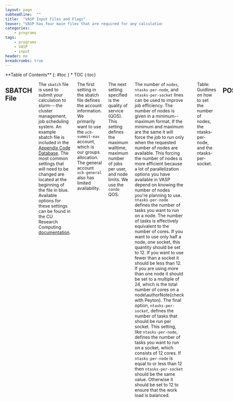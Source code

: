 ```yaml
---
layout: page
subheadline:  ""
title:  "VASP Input Files and Flags"
teaser: "VASP has four main files that are required for any calculation and numerous flags that can be changed. This list is not exhaustive, but demonstrates some of the most common ones."
categories:
    - programs
tags:
    - programs
    - VASP
    - input
header: no
breadcrumbs: true
---
```

<div class="row">
<div class="medium-4 medium-push-8 columns" markdown="1">
<div class="panel radius" markdown="1">
**Table of Contents**
{: #toc }
*  TOC
{:toc}
</div>
</div><!-- /.medium-4.columns -->

<div class="medium-8 medium-pull-4 columns" markdown="1">

## SBATCH File

The `sbatch` file is used to submit your calculation to slurm---the cluster management, job scheduling system. An example sbatch file is included in the [Appendix Code Database](/chapter/Appendix/append_codeBase#vasp-sbatch-file). The most common settings that will need to be changed are located at the beginning of the file in blue. Available options for these settings can be found in the CU Research Computing [documentation](https://curc.readthedocs.io/en/latest/running-jobs/job-resources.html).

The first setting in the sbatch file defines the account information. We primarily want to use the `ucb-summit-eav` account, which is our groups allocation. The general account `ucb-general` also has limited availability.

The next setting specified is the quality of service (QOS). This setting defines the maximum walltime, maximum number of jobs per user, and node limits. We use the `condo` QOS.

The number of `nodes`, `ntasks-per-node`, and `ntasks-per-socket` lines can be used to improve job efficiency.  The number of nodes is given in a minimum--maximum format. If the minimum and maximum are the same it will force the job to run only when the requested number of nodes are available. This forcing the number of nodes is more efficient because a lot of parallelization options you have available in VASP depend on knowing the number of nodes you're planning to use. `ntasks-per-node` defines the number of tasks you want to run on a node. The number of tasks is effectively equivalent to the number of cores. If you want to use only half a node, one socket, this quantity should be set to 12. If you want to use fewer than a socket it should be less than 12. If you are using more than one node it should be set to a multiple of 24, which is the total number of cores on a node\authorNote{check with Peyton}. The final option, `ntasks-per-socket`, defines the number of tasks that should be run per socket. This setting, like `ntasks-per-node`, defines the number of tasks you want to run on a socket, which consists of 12 cores. If `ntasks-per-node` is equal to or less than 12 then `ntasks-per-socket` should be the same value. Otherwise it should be set to 12 to ensure that the work load is balanced.

| number of nodes | ntasks-per-node | ntasks-per-socket |
| :-------------: | :-------------: | :---------------: |
| n < 1 | number of desired cores, less than 12 | same as ntasks-per-node |
| 1 | 12 | 12 |
| n > 1 | 24*n | 12 |

Table: Guidlines on how to set the number of nodes, the ntasks-per-node, and the ntasks-per-socket.

## POSCAR

The POSCAR is the input file that specifies the geometry of the lattive and the position of the atoms for the calculation. A general POSCAR for various systems can be found on the VASP wiki under [examples](https://www.vasp.at/wiki/index.php/Category:Examples). The structure of the file will be explained in this section.

The first line of the file is a comment line. I recommend using it to note the name of the system or characteristics about it. For example, if the POSCAR file describes a face centered cubic cell of silicon that hasn't been optimized, you might write `fcc Si #####unoptimized`.

The second line of the file specifies a scaling factor for the lattice vectors and atomic coordinates. It is mine and Peyton's preference to define the lattice so that the scaling factor is $1$. This choice results in the rest of the POSCAR being a little more human readable. The wiki states that if the second line is negative it is interpreted as the total volume of the cell. I have never used this option and it wasn't mentioned by Peyton, so I imagine its utility is rare.

The third through fifth line define the lattice vectors. For a cubic unit cell with unit length vectors, these lines would look like
```bash
    1.000000000000000 0.000000000000000 0.000000000000000
    0.000000000000000 1.000000000000000 0.000000000000000
    0.000000000000000 0.000000000000000 1.000000000000000
```
where I have included 15 digits after the decimal place because this is the precision used by VASP. This precision is important to keep in mind because it may effect the ability of the program to identify the symmetry of the system if you specify too few digits.

The sixth line is optional according to Peyton and specifies the type and order of the atoms. The VASP wiki doesn't say this line is optional and it is definitely highly recommended by Peyton. Without this line, visualization programs won't know what species each atom is and will visualize them all the same way. Additionally, the POSCAR is more human readable as well since it will tell you what atoms are meant to be in the file. Note that you can repeat atom species in this line, which can enhance readability. For example, for a methylammonium molecule you might want to write a line that looks like `C H N H`. This format lets someone looking at the file identify that there are two groups of hydrogen atoms, perhaps one group is bonded with carbon and the other group is bonded to nitrogen.

The seventh line specifies the number of atoms per species. This line would match the order of the sixth line. For the above methylammonium molecule this line would be `1 3 1 3`.

The next line is an optional tag for selective dynamics, which we rarely use. If selective dynamics aren't requested then this line is instead a tag specifying whether the atomic positions are given in direct or cartesian coordinates. If selective dynamics are requested then this direct/cartesian specification is pushed to the next line. Direct coordinates can also be called fractional coordinates since they are given in terms of the lattice vectors. The coordinates of an atom in the middle of the box would be given as `0.5 0.5 0.5` in direct coordinates, no matter the size of the box.

The rest of the file is a list of the atomic positions followed optionally by the initial velocities. There should be three coordinates for each atom and one atom per line. In direct coordinates, an atom in the middle of the box would be given as `0.5 0.5 0.5`, no matter the size of the box. See the VASP wiki [POSCAR](https://www.vasp.at/wiki/index.php/POSCAR) page for more details and examples.

Historically, a calculation returns a file called the CONTCAR. This file contains the lattice vectors and atom positions of the system at the end of a run. In a static calculation this should be identical to the POSCAR, although historically VASP would convert direct coordinates to cartesian coordinates and scale everything so the scale factor becomes 1.

## POTCAR

The POTCAR is the input file that specifies the psuedopotentials that you want to use for each atom species. LDA and PBE type POTCARs are available with the VASP download files in specific zip files. There are often multiple potentials for each atom species. The standard potential will be in a folder labeled solely by the name of the atom. GW potentials have `_GW` appended to the name of the atom. There are then sometimes folders with additional suffixes such as `sv` and `pv`. These suffixes denote the fact that the $s$ and $p$ semi-core states are, respectively, treated as valence states. You probably only need to use these POTCARs with additional valence electrons if you are doing something crazy. 

Hydrogen has numerous versions. Some are simply the GW or hard/soft psuedopotentials but there are also many with a number appended on the end. These are psuedo-hydrogens. Psuedo-hydrogens can be very useful for passivating surfaces or mimicking ligands.

Once you have decided what potentials are appropriate for the simulation you want to run, you want to concatenate the POTCARs in the same order that the atoms are given in the POSCAR file. For example, if you want to use the standard PBE potentials for the methylammonium example given earlier, you would type in one line, while located in the folder you want to run your simulation from,
```bash
    cat $VASP_DIR$/PBE/C/POTCAR $VASP_DIR$/PBE/H/POTCAR
        $VASP_DIR$/PBE/N/POTCAR $VASP_DIR$/PBE/H/POTCAR >> POTCAR
```
where `$VASP_DIR$` is the path to where you installed VASP and the psuedopotentials. Since the command `>>` appends the contents of these files to the new file named POTCAR, it's wise to ensure that the POTCAR file doesn't already exist. It's best practice to also check the contents of the POTCAR file afterwards by typing `grep TITEL POTCAR`. This will display on your screen every line in the POTCAR with the phrase TITEL. Since TITEL gives the title of the POTCAR following it, you want this output to match the content and order of your POSCAR file. 

Aside from this concatenation, you will almost never edit the contents of a POTCAR file. However, some useful values to note are the ENMIN/ENMAX values and occasionally the POMASS value. The ENMIN/ENMAX values define the absolute minimum and default maximum energy cutoffs respectively. When defining the planewave energy cutoff in the INCAR file---ENCUT---you never want to go below the ENMIN value and a good rule of thumb is to be at least 1.3 times the default (ENMAX) value for publication quality results. When you have multiple POTCARs, you want to treat the smallest ENMIN as your minimum and the largest ENMAX as your default. However, generally you don't want ENCUT to exceed the ENMAX of any potential by too much.

If you are not running a GW calculation you can still use the GW psuedopotentials. These are identical to the standard versions if you don't do a GW step. However, Peyton has found that sometimes the GW potential provides better or faster convergence than the standard potential. If you are having trouble with one type of potential it can be valuable to test the other one. Peyton has not tried mixing GW and standard POTCARs for different atoms, so either use all standard, all GW potentials, or try to mix and match at your own risk.

## KPOINTS

The KPOINTS file is the input file that specifies the type and number of Bloch vectors used to sample the Brillouin zone. Converging the number of KPOINTS is one of the necessary tasks for obtaining an accurate calculation. The KPOITNS is structured as follows.

The first line is a comment line. This can be used as a throwaway line or as a way to remind yourself about why you've chosen a particular k-point mesh. The second line is where you can specify the number of k-points. Use the number zero if you want the program to calculate this automatically.

For a specific number of k-points, the third line defines the coordinate system as either Cartesian or fractional/reciprocal. The remaining lines contain the coordinates and weight of each k-point. 

For an automatic generation of k-points, the third line specifies the center of the mesh as either gamma-centered or Monkhorst pack. The next line is then the number of subdivisions along the 3 reciprocal lattice vectors. For an odd number of subdivisions, the two schemes are the same. Different people have their preferences and opinions about what kind of k-point mesh is better. In my and Peyton's experience you typically want to use a gamma-centered mesh with odd subdivisions. This choice tends to align better with the symmetry of your systems. The VASP wiki [KPOINTS](https://www.vasp.at/wiki/index.php/KPOINTS) page has good guidelines on the relative size of the subdivisions based on the geometry of your Bravais lattice. The fifth line in the file is an optional shift of the k-point mesh. I have never seen a reason to shift this mesh and always see it set to `0 0 0`.

## INCAR

The INCAR is where the majority of the calculation settings are defined. The list of settings to play with is exhaustive and can be seen in the OUTCAR of any calculation. This section will outline only the most common parameters that Peyton has used and has some insight about. It is best to sort the INCAR file by grouping settings with similar functions. The following subsections follow this format.

### Startup

##### [ISTART](https://www.vasp.at/wiki/index.php/ISTART)

Defines if the job should start from scratch or use the wavefunctions from a previous job that are stored in the WAVECAR\index{WAVECAR}. It's best to set `ISTART = 0`, which is a clean start with random wavefunctions. The default of ISTART is already 0 if a WAVECAR doesn't exist in the folder. But the default is 1 if a WAVECAR does exist. Preemptively setting `ISTART = 0` prevents an accidental restart if a WAVECAR exists in the folder. See the VASP wiki for all the ISTART options.

##### [ICHARG](https://www.vasp.at/wiki/index.php/ICHARG)

Defines how the job should construct the initial charge density. If ISTART is set to zero, the default is `ICHARG = 2`, which takes the superposition of atomic charge densities. If ISTART is anything else, the default for ICHARG is 0, which calculates the charge density from the initial wave functions. Like ISTART, I recommend manually setting ICHARG equal to 2 so that any other behaviour is intentional. See the VASP wiki for all the ICHARG options.
\end{itemize}

### Electronic Relaxation

##### [ISMEAR](https://www.vasp.at/wiki/index.php/ISMEAR)

Determines how the partial occupancies $f_{n\mathbf{k}}$ are set for each orbital. The default is `ISMEAR = 1`, which uses the method of Methfessel-Paxton scheme of order 1. As noted in the wiki, the Gaussian smearing method---`ISMEAR = 0`---is good for most cases.

##### [SIGMA](https://www.vasp.at/wiki/index.php/SIGMA)

Determines the width of the smearing used in setting the partial occupancies. The default is `SIGMA = 0.2`. For something like silicon, 0.05 is a better value. For semiconductors, a good value is $\approx$ 10% of the band gap. Note that most of the information about SIGMA and how it should be set for various materials is on the ISMEAR wiki page. A good sanity check for the value of SIGMA is the size of the `entropy' contribution to the energy of the system. For an appropriate SIGMA, the energy without entropy and the energy as sigma goes to zero will match in the OUTCAR for a converged run.

##### [IALGO](https://www.vasp.at/wiki/index.php/IALGO)

Determines the algorithm used to optimize the orbitals. The default for VASP 4.5 and up is 38, which is a blocked-Davidson algorithm. According to Peyton, this is a good default that doesn't usually need changed. Note that the VASP wiki recommends setting the algorithms via the ALGO tag. Peyton noted that some people in the literature really prefer the RMM-DIIS setting---`IALGO = 44-48`.

##### [ENCUT](https://www.vasp.at/wiki/index.php/ENCUT)

##### [EDIFF](https://www.vasp.at/wiki/index.php/EDIFF)

Determines when the electronic self-consistent loop is complete. The relaxation of the electronic degrees of freedom are stopped when the total free energy change and the band-structure-energy change between two steps are smaller than EDIFF. The default value is `EDIFF = 1e-3`. A value of 1E-9 is pretty strict, especially for a convergence run.

##### [NELM](https://www.vasp.at/wiki/index.php/NELM)

Determines the maximum number of electronic self-consistency steps the calculation should run. This setting is useful in conjunction with NELMIN if you want to ensure all your efficiency testing calculations are similar. The default NELM value is 60. The VASP wiki states that normally if the self-consistency step does not converge within 40 steps it will not converge at all.

##### [NELMIN](https://www.vasp.at/wiki/index.php/NELMIN)

Determines the minimum number of electronic self-consistency steps the calculation should run. This setting is useful in conjunction with NELM if you want to ensure all your efficiency testing calculations are similar. The default value is 2. For molecular dynamics or ionic minimization the manual recommends increasing this to a value between 4 and 8.

### Ionic Relaxation

##### [ISIF](https://www.vasp.at/wiki/index.php/ISIF)

Determines if or how the geometry is updated. The default for `IBRION = 0` is `ISIF = 0`. This setting calculates the forces and allows the positions to change but doesn't calculate the stress tensor or change the cell shape or volume. If IBRION is not equal to zero, the default for ISIF is 2. `ISIF = 2` adds the calculation of the stress tensor. See Section~\ref{sec:convergence} for how to use different ISIF settings to converge the cell volume.

##### [IBRION](https://www.vasp.at/wiki/index.php/IBRION)

Determines how the ion positions are updated and moved. The default is `IBRION = -1`---no position update---if the maximum number of ionic steps is set to -1 or 0. Otherwise, the default is `IBRION = 0`, which does molecular dynamics. When Peyton needs the ions to move, he uses `IBRION = 2`---ionic relaxation with conjugate gradient algorithm---aside from extenuating circumstances.

### Forces

##### [EDIFFG](https://www.vasp.at/wiki/index.php/EDIFFG)

Determines when the ionic relaxation is complete. If EDIFFG is positive the value is interpreted as the maximum change of the total energy between ionic steps. If EDIFFG is negative the value is interpreted as the maximum size of the forces. The default value is `EDIFFG = EDIFF x 10`. A value of -1E-6 is very strict and you may want to step it down to this value over many calculations.

##### [PREC](https://www.vasp.at/wiki/index.php/PREC)

Specifies the ``precision" mode. This mode determines the defaults for four other sets of parameters. Peyton says that the only reason to use `PREC = NORMAL` is for a molecular-dynamics calculation. Otherwise, you want to use `PREC = Accurate`.


### Density of States

### Read/Write Flags

### Misc.

##### [IDIPOL](https://www.vasp.at/wiki/index.php/IDIPOL)

For IDIPOL=1-3, the dipole moment will be calculated only parallel to the direction of the first, second or third lattice vector, respectively. The corrections for the total energy are calculated as the energy difference between a monopole/dipole and quadrupole in the current supercell and the same dipole placed in a super cell with the corresponding lattice vector approaching infinity. This flag should be used for slab calculations.

For IDIPOL=4 the full dipole moment in all directions will be calculated, and the corrections to the total energy are calculated as the energy difference between a monopole/dipole/quadrupole in the current supercell and the same monopole/dipole/quadrupole placed in a vacuum, use this flag for calculations for isolated molecules. 

##### [LDIPOL]() 

LDIPOL is a tag related to IDIPOL that controls whether or not the calculated dipole moment affects only the correction for the total energy (`LDIPOL = FALSE`) or is also added to the forces and ...

##### [IVDW](https://www.vasp.at/wiki/index.php/IVDW)

IVDW is the tag that determines whether van der Waals corrections are calculated and added to the potential energy, interatomic forces, and stress tensor. These corrections are ad-hoc and do not add much time to your calculation unless you choose to use IVDW equal to 4, 202, 21 or 2`20. For these four options you are better off using a self-consistent approach instead. Typically `IVDW = 11` (DFT-D3) or `IVDW = 12` (DFT-D3 with Becke-Jonson damping) are good choices. `IVDW = 13`, or DFT-D4, requires an extra package and is not much improved over the DFT-D3 options. In contrast, the difference between DFT-D3 and DFT-D2 is very large.
    
Van der Waals corrections are primarily important when you need to attach a molecule to a surface. This can be demonstrated with a silicon cell. Without van der Waals corrections the calculated size of the conventional cell of Si is 5.47 $\overset{\circ}{A}$. This is in line with PBE overestimating lattice constants and is not too far off the actual value of 5.43 $\overset{\circ}{A}$. However, small errors in the bulk cell are magnified when cut into a surface\index{surface} slab. Therefore, if you know you are going to convert your bulk system into a surface it is best to include van der Waals corrections for all your convergence testing.

##### [ISYM](https://www.vasp.at/wiki/index.php/ISYM)

Determines how symmetry is treated within the calculation. By default---unless one uses ultrasoft psuedopotentials or `LHFCALC = .TRUE.`---VASP utilizes a memory conserving symmetrization of the charge density. Symmetry can be turned off completely by setting `ISYM = -1`, but this is not recommended unless one is trying to look at noncollinear magnetic effects. If you want to change how VASP uses symmetry you will more frequently  use `ISYM = 0`. This setting turns off symmetry except when calculating the wavefunction, $\psi_k = \psi_{-k}^*$. The VASP manual says that this value should be used for molecular dynamics\index{molecular dynamics}. You should also turn off the symmetry (`ISYM = 0`) when you are attaching a molecule to a surface. Sometimes you are able to shift your molecule and unit cell to preserve some sort of symmetry--such as planar symmetry. However, if you are not sure then you should turn symmetry off. Otherwise you may find weird results because VASP is trying to enforce a symmetry that doesn't exist. This is an \textbf{\textit{IMPORTANT}} setting to track. You do not want to publish results where you are accidentally enforcing nonexistent symmetry.

##### [LHFCALC](https://www.vasp.at/wiki/index.php/LHFCALC)

Specifies whether Hartree-Fock/DFT hybrid functional type calculations are performed.

##### [ISPIN](https://www.vasp.at/wiki/index.php/ISPIN)

Determines whether or not a spin polarized calculation is performed. The VASP wiki page is relatively sparse on the details of where this is useful. A forum page answer says that if you're trying to do this for a compound with small local magnetic moments, then it may be a clever choice to first do the optimization using a non-magnetic setting and then complete it with a a fully spin-polarized one (ISPIN=2). On the other hand, if you're working on strongly correlated materials containing high spin-multiplicity elements such as 3d transition metals or rare-earth f-electron elements such as Sm, Eu or Gd, you may never get a converged solution using ISPIN=1. The reason is, such localized states want to obey Hund's exclusion rule and get spin-polarized which obviously can't be fulfilled with this setting. As a result, they keep fluctuating around the Fermi-level, leading to instabilities or even divergence in the SCF loop.

##### [NUPDOWN](https://www.vasp.at/wiki/index.php/NUPDOWN)

Allows calculations for a specific spin multiplet, i.e. the difference of the number of electrons in the up and down spin component will be kept fixed to the specified value. There is a word of caution required: If NUPDOWN is set in the INCAR file the initial moment for the charge density should be the same. Otherwise convergence can slow down. When starting from atomic charge densities (ICHARG=2), VASP will try to do this automatically by setting MAGMOM to NUPDOWN/NIONS. The user can of course overwrite this default by specifying a different MAGMOM (which should still result in the correct total moment). If one initializes the charge density from the one-electron wavefunctions, the initial moment is always correct, because VASP "pushes" the required number of electrons from the down to the up component. Initializing the charge density from the CHGCAR file (ICHARG=1), however, the initial moment is usually incorrect!

If no value is set (or NUPDOWN=-1) a full relaxation will be performed. This is also the default. 


